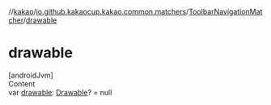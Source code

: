 //[kakao](../../../index.md)/[io.github.kakaocup.kakao.common.matchers](../index.md)/[ToolbarNavigationMatcher](index.md)/[drawable](drawable.md)



# drawable  
[androidJvm]  
Content  
var [drawable](drawable.md): [Drawable](https://developer.android.com/reference/kotlin/android/graphics/drawable/Drawable.html)? = null  



